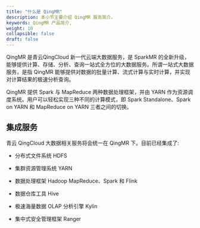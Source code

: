 ```yaml
---
title: "什么是 QingMR"
description: 本小节主要介绍 QingMR 服务简介。 
keywords: QingMR 产品简介, 
weight: 10
collapsible: false
draft: false
---
```



QingMR 是青云QingCloud 新一代云端大数据服务，是 SparkMR 的全新升级，能够提供计算、存储、分析、查询一站式全方位的大数据服务。所谓一站式大数据服务，是指 QingMR 能够提供对数据的批量计算、流式计算与实时计算，并实现对计算结果的极速分析查询。

QingMR 提供 Spark 与 MapReduce 两种数据处理框架，并由 YARN 作为资源调度系统。用户可以轻松实现三种不同的计算模式，即 Spark Standalone、Spark on YARN 和 MapReduce on YARN 三者之间的切换。

## 集成服务

青云 QingCloud 大数据相关服务将会统一在 QingMR 下。目前已经集成了:

- 分布式文件系统 HDFS

- 集群资源管理系统 YARN

- 数据处理框架 Hadoop MapReduce、Spark 和 Flink

- 数据仓库工具 Hive

- 极速海量数据 OLAP 分析引擎 Kylin

- 集中式安全管理框架 Ranger
